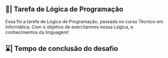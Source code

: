 ## 📑| Tarefa de Lógica de Programação

  Essa foi a tarefa de Lógica de Programação, passada no curso Técnico em Informática. Com o objetivo de exercitarmos nossa Lógica, e conhecimentos da linguagem!

## ⌛| Tempo de conclusão do desafio
















